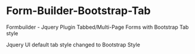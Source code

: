 # Form-Builder-Bootstrap-Tab
Formbuilder - Jquery Plugin Tabbed/Multi-Page Forms with Bootstrap Tab style

Jquery UI default tab style changed to Bootstrap Style


